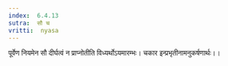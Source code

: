 ```yaml
---
index:  6.4.13
sutra:  सौ च
vritti:  nyasa
---
```


पूर्वेण नियमेन सौ दीर्घत्वं न प्राप्नोतीति विध्यर्थोऽयमारम्भः। चकार इन्प्रभृतीनामनुकर्षणार्थः।।

